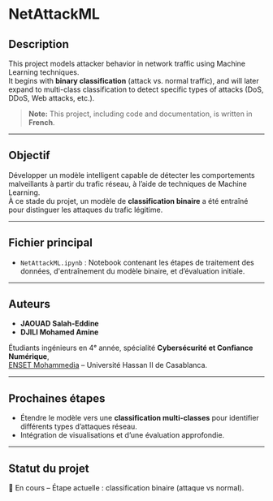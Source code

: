 # NetAttackML

## Description

This project models attacker behavior in network traffic using Machine Learning techniques.  
It begins with **binary classification** (attack vs. normal traffic), and will later expand to multi-class classification to detect specific types of attacks (DoS, DDoS, Web attacks, etc.).

> **Note:** This project, including code and documentation, is written in **French**.

---

## Objectif

Développer un modèle intelligent capable de détecter les comportements malveillants à partir du trafic réseau, à l’aide de techniques de Machine Learning.  
À ce stade du projet, un modèle de **classification binaire** a été entraîné pour distinguer les attaques du trafic légitime.

---

## Fichier principal

- `NetAttackML.ipynb` : Notebook contenant les étapes de traitement des données, d'entraînement du modèle binaire, et d’évaluation initiale.

---

## Auteurs

- **JAOUAD Salah-Eddine**  
- **DJILI Mohamed Amine**  

Étudiants ingénieurs en 4ᵉ année, spécialité **Cybersécurité et Confiance Numérique**,  
[ENSET Mohammedia](http://enset-media.ac.ma/) – Université Hassan II de Casablanca.

---

## Prochaines étapes

- Étendre le modèle vers une **classification multi-classes** pour identifier différents types d’attaques réseau.
- Intégration de visualisations et d’une évaluation approfondie.

---

## Statut du projet

🚧 En cours – Étape actuelle : classification binaire (attaque vs normal).